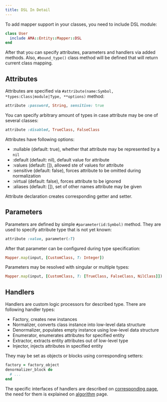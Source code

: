 ```yaml
---
title: DSL In Detail
---
```


To add mapper support in your classes, you need to include DSL module:

```ruby
class User
  include AMA::Entity::Mapper::DSL
end
```

After that you can specify attributes, parameters and handlers via added
methods. Also, `#bound_type()` class method will be defined that will return
current class mapping.

## Attributes

Attributes are specified via 
`#attribute(name:Symbol, *types:Class|module|Type, **options)` method:

```ruby
attribute :password, String, sensitive: true
```

You can specify arbitrary amount of types in case attribute may be one of
several classes:

```ruby
attribute :disabled, TrueClass, FalseClass
```

Attributes have following options:

- :nullable (default: true), whether that attribute may be represented
  by a `nil`
- :default (default: nil), default value for attribute
- :values (default: []), allowed ste of values for attribute
- :sensitive (default: false), forces attribute to be omitted during 
  normalization
- :virtual (default: false), forces attribute to be ignored
- :aliases (default: []), set of other names attribute may be given

Attribute declaration creates corresponding getter and setter.

## Parameters

Parameters are defined by simple `#parameter(id:Symbol)` method. They are used
to specify attribute type that is not yet known:

```ruby
attribute :value, parameter(:T)
```

After that parameter can be configured during type specification:

```ruby
Mapper.map(input, [CustomClass, T: Integer])
```

Parameters may be resolved with singular or multiple types:

```ruby
Mapper.map(input, [CustomClass, T: [TrueClass, FalseClass, NilClass]])
```

## Handlers

Handlers are custom logic processors for described type. There are following
handler types:

- Factory, creates new instances
- Normalizer, converts class instance into low-level data structure
- Denormalizer, populates empty instance using low-level data structure
- Enumerator, enumerates attributes for specified entity
- Extractor, extracts entity attributes out of low-level type
- Injector, injects attributes in specified entity

They may be set as objects or blocks using corresponding setters:

```ruby
factory = factory_object
denormalizer_block do
  # ...
end
```

The specific interfaces of handlers are described on 
[corresponding page](handlers), the need for them is explained on [algorithm]()
page.
